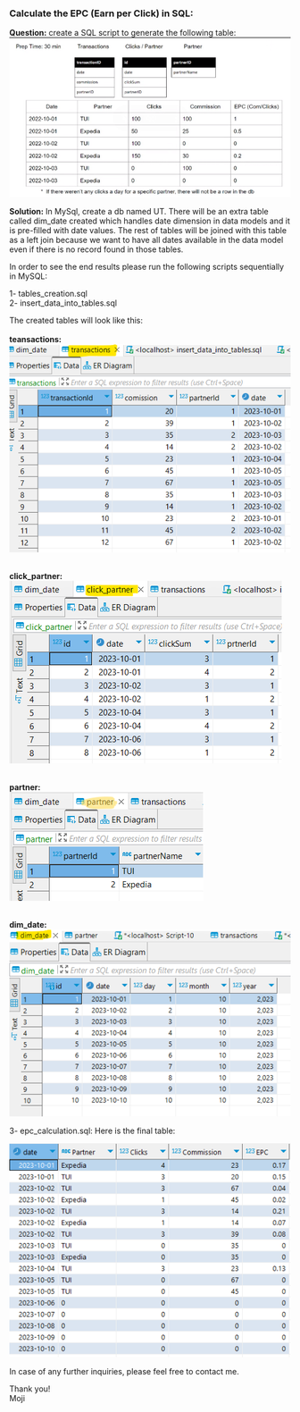 ### Calculate the EPC (Earn per Click) in SQL:

__Question:__ create a SQL script to generate the following table:
<img src='./screenshots/Screenshot 2023-10-18 134631.png'>


__Solution:__ In MySql, create a db named UT. There will be an extra table called dim_date created which handles date dimension in data models and it is pre-filled with date values. The rest of tables will be joined with this table as a left join because we want to have all dates available in the data model even if there is no record found in those tables.


In order to see the end results please run the following scripts sequentially in MySQL:

1- tables_creation.sql <br>
2- insert_data_into_tables.sql

The created tables will look like this:<br>
<br>__teansactions:__<br>
<img src='./screenshots/Screenshot 2023-10-18 213315.png'><br> 


<br>__click_partner:__<br>
<img src='./screenshots/Screenshot 2023-10-18 213554.png'><br> 


<br>__partner:__<br>
<img src='./screenshots/Screenshot 2023-10-18 213656.png'><br> 


<br>__dim_date:__<br>
<img src='./screenshots/Screenshot 2023-10-19 055452.png'><br> 

3- epc_calculation.sql:
Here is the final table:

<img src='./screenshots/Screenshot 2023-10-19 054419.png'>



In case of any further inquiries, please feel free to contact me. 


Thank you!<br>
Moji
